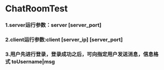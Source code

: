 # ChatRoomTest


### 1.server运行参数：server [server_port]

### 2.client运行参数:client [server_ip] [server_port]

### 3.用户先进行登录，登录成功之后，可向指定用户发送消息，信息格式 toUsername|msg
